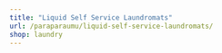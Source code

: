 ```yaml
---
title: "Liquid Self Service Laundromats"
url: /paraparaumu/liquid-self-service-laundromats/
shop: laundry
---
```

